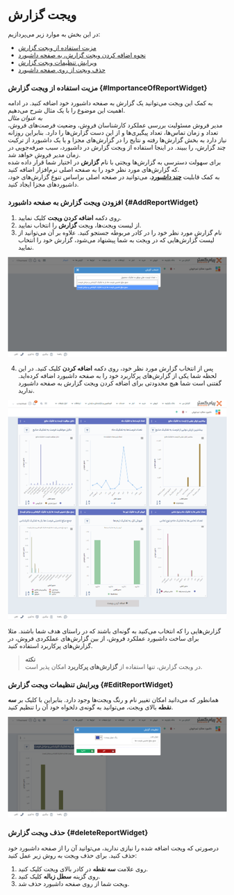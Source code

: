 # ویجت گزارش
در این بخش به موارد زیر می‌پردازیم:
- [مزیت استفاده از ویجت گزارش](#ImportanceOfReportWidget)
- [نحوه اضافه کردن ویجت گزارش، به صفحه داشبورد](#AddReportWidget)
- [ویرایش تنظیمات ویجت گزارش](#EditReportWidget)
- [حذف ویجت از روی صفحه داشبورد](#deleteReportWidget)

### مزیت استفاده از ویجت گزارش {#ImportanceOfReportWidget}
به کمک این ویجت می‌توانید یک گزارش به صفحه داشبورد خود اضافه کنید. در ادامه اهمیت این موضوع را با یک مثال شرح می‌دهیم. <br>
*به عنوان مثال*<br>
مدیر فروش مسئولیت‌ بررسی عملکرد کارشناسان فروش، وضعیت فرصت‌های فروش، تعداد و زمان تماس‌ها، تعداد پیگیری‌ها و از این دست گزارش‌ها را دارد. بنابراین روزانه نیاز دارد به بخش گزارش‌ها رفته و نتایج را در گزارش‌های مجزا و یا یک داشبورد از ترکیت چند گزارش، را ببیند. در اینجا استفاده از ویجت گزارش در داشبورد، سبب صرفه‌جویی در زمان مدیر فروش خواهد شد.<br>
 برای سهولت دسترسی به گزارش‌ها ویجتی با نام **گزارش** در اختیار شما قرار داده شده که گزارش‌های مورد نظر خود را به صفحه اصلی نرم‌افزار اضافه کنید. <br>
به کمک قابلیت  [**چند داشبورد**](https://github.com/1stco/PayamGostarDocs/blob/master/help2.5.4/home/MultiDashboard.md)، می‌توانید در صفحه اصلی  براساس تنوع گزارش‌های خود، داشبوردهای مجزا ایجاد کنید.

### افزودن ویجت گزارش به صفحه داشبورد {#AddReportWidget}
1. روی دکمه **اضافه کردن ویجت** کلیک نمایید.
2. از لیست ویجت‌ها، ویجت **گزارش** را انتخاب نمایید.
3. نام گزارش مورد نظر خود را در کادر مربوطه جستجو کنید. علاوه بر آن می‌توانید از لیست گزارش‌هایی که در ویجت به شما پیشنهاد می‌شود، گزارش خود را انتخاب نمایید.

![اضافه کردن ویجت گزارش به صفحه داشبورد](./Images/Add-report-widget.png)

4. پس از انتخاب گزارش مورد نظر خود، روی دکمه **اضافه کردن** کلیک کنید. در این لحظه شما یکی از گزارش‌های پرکاربرد خود را به صفحه داشبورد اضافه کرده‌اید. گفتنی‌ است شما هیچ محدودتی برای اضافه کردن ویجت گزارش به صفحه داشبورد ندارید.

![نمونه‌ای از ساخت داشبورد با ویجت گزارش](./Images/user-dashboard-sample.png)

گزارش‌هایی را که انتخاب می‌کنید به گونه‌ای باشند که در راستای هدف شما باشند. مثلا برای ساخت داشبورد عملکرد فروش، از بین گزارش‌های عملکردی فروش، در گزارش‌های پرکاربرد استفاده کنید. 

> **نکته**<br>
> در ویجت گزارش، تنها استفاده از **گزارش‌های پرکاربرد** امکان پذیر است.

### ویرایش تنظیمات ویجت گزارش {#EditReportWidget}
همانطور که می‌دانید امکان تغییر نام و رنگ ویجت‌ها وجود دارد. بنابراین با کلیک بر **سه نقطه** بالای ویجت، می‌توانید به گونه‌ی دلخواه خود آن را تنظیم کنید.

![ویرایش ویجت گزارش](./Images/Edite-report-widget-name.png)

### حذف ویجت گزارش {#deleteReportWidget}
درصورتی که ویجت اضافه شده را نیازی ندارید، می‌توانید آن را از صفحه داشبورد خود حذف کنید. برای حذف ویجت به روش زیر عمل کنید:
1. روی علامت **سه نقطه** در کادر بالای ویجت کلیک کنید.
2. روی گزینه **سطل زباله** کلیک کنید.
3. ویجت شما از روی صفحه داشبورد حذف شد.


